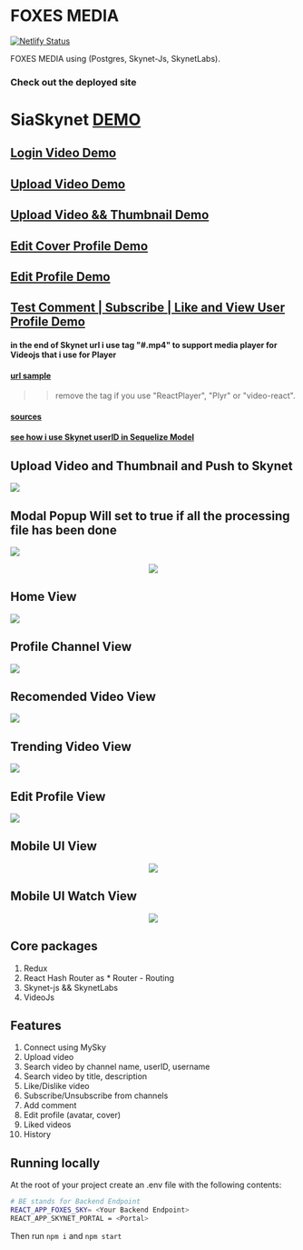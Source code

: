 # FOXES MEDIA 

[![Netlify Status](https://api.netlify.com/api/v1/badges/772e0672-f57b-4940-9f05-e432607e3879/deploy-status)](https://app.netlify.com/sites/festive-hopper-a48689/deploys)



FOXES MEDIA using  (Postgres, Skynet-Js, SkynetLabs). 



### Check out the deployed site


# SiaSkynet [DEMO](https://0008umghp419r4vvf17m8lb369gbketccmcdvpee5puhhebtnoj0ruo.siasky.net)


## [Login Video Demo](https://siasky.net/AABQa2Pomn69UE9_h0D1M3UGA6jtDciQIW7NUu8MXUgr4Q)


## [Upload Video Demo](https://siasky.net/_BGWW4sUn2R2Zs3reqyovRwVhX5giICwObPSb7SLYEO0Ig)


## [Upload Video && Thumbnail Demo](https://siasky.net/AAAM7C_qs4ucDSW4SSH1u3mBLNYp2yXTGkj8kvfZVr2Wxw)



## [Edit Cover Profile Demo](https://siasky.net/AABsw-zbVFa2n2Y1sXnKOwEfX0I2cUd9BY-T1PZUPx3vwg)



## [Edit Profile Demo](https://siasky.net/AABQa2Pomn69UE9_h0D1M3UGA6jtDciQIW7NUu8MXUgr4Q)



## [Test Comment | Subscribe | Like and View User Profile Demo](https://siasky.net/AAAcRcLfxaFzA5_hWhkc9NsBHW-nsncu6ryZaLMFC-aJWQ)



#### in the end of Skynet url i use tag "#.mp4" to support media player for Videojs that i use for Player



#### [url sample](https://siasky.net/AACCUKcGJmzUk5FdR0yee8ghUO3NLSzfNVVV9voe4zbGyA#.mp4)

>> remove the tag if you use "ReactPlayer", "Plyr" or "video-react".


#### [sources](https://github.com/Agin-DropDisco/FOXES/blob/e168b4bf6c3dcfed5d9507530cb5a0a1dfcc0e1f/client/src/components/UploadVideo.js#L51)


#### [see how i use Skynet userID in Sequelize Model](https://github.com/Agin-DropDisco/FOXES/blob/4bf0365d87b78c2ae318f6b062e18aaa0a81e58a/backend/src/controllers/auth.js#L26)



## Upload Video and Thumbnail and Push to Skynet

<img src="./ss/create-thumbnail.png">



## Modal Popup Will set to true if all the processing file has been done

<img src="./ss/upload-andpush-toskynet.png">

<p align = "center">
<img src="./ss/loader.png">
</p>




## Home View 
<img src="./ss/home.png">




## Profile Channel View
<img src="./ss/profile-channel.png">





## Recomended Video View 

<img src="./ss/video-recomended.png">






## Trending Video View 

<img src="./ss/trending-video.png">





## Edit Profile View 

<img src="./ss/edit-profile.png">





## Mobile UI View
<p align="center">
<img src="./ss/mobile-ui.png">
</p>





## Mobile UI Watch View
<p align="center">
<img src="./ss/mobile-ui-watch.png">
</p>





## Core packages

1. Redux 
2. React Hash Router as * Router  - Routing
3. Skynet-js && SkynetLabs
4. VideoJs


## Features

1. Connect using MySky
2. Upload video
3. Search video by channel name, userID, username
4. Search video by title, description
5. Like/Dislike video
6. Subscribe/Unsubscribe from channels
7. Add comment
8. Edit profile (avatar, cover)
9. Liked videos
10. History


## Running locally

At the root of your project create an .env file with the following contents:

```bash
# BE stands for Backend Endpoint
REACT_APP_FOXES_SKY= <Your Backend Endpoint>
REACT_APP_SKYNET_PORTAL = <Portal>
```

Then run <code>npm i</code> and <code>npm start</code> 


